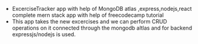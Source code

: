 * ExcerciseTracker app with help of MongoDB atlas ,express,nodejs,react complete mern stack app with help of freecodecamp tutorial 
* This app takes the new excercises and we can perform CRUD operations on it connected through the mongodb altlas and for backend expressjs/nodejs is used.
